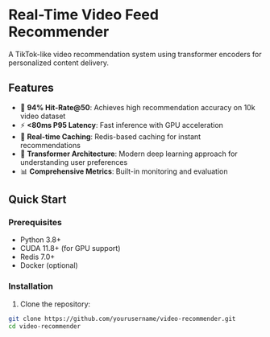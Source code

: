 # Real-Time Video Feed Recommender

A TikTok-like video recommendation system using transformer encoders for personalized content delivery.

## Features

- 🚀 **94% Hit-Rate@50**: Achieves high recommendation accuracy on 10k video dataset
- ⚡ **<80ms P95 Latency**: Fast inference with GPU acceleration
- 🔄 **Real-time Caching**: Redis-based caching for instant recommendations
- 🤖 **Transformer Architecture**: Modern deep learning approach for understanding user preferences
- 📊 **Comprehensive Metrics**: Built-in monitoring and evaluation

## Quick Start

### Prerequisites

- Python 3.8+
- CUDA 11.8+ (for GPU support)
- Redis 7.0+
- Docker (optional)

### Installation

1. Clone the repository:
```bash
git clone https://github.com/yourusername/video-recommender.git
cd video-recommender